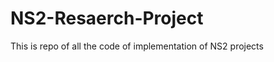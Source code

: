 NS2-Resaerch-Project
====================

This is repo of all the code of implementation of NS2 projects
